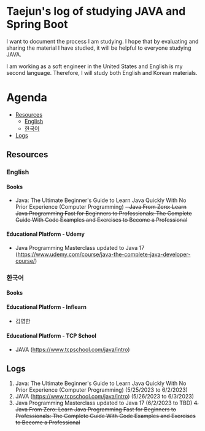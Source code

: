 # Taejun's log of studying JAVA and Spring Boot
I want to document the process I am studying. I hope that by evaluating and sharing the material I have studied, it will be helpful to everyone studying JAVA.

I am working as a soft engineer in the United States and English is my second language. Therefore, I will study both English and Korean materials.

# Agenda
- [Resources](#Resources)
    * [English](#English)
    * [한국어](#한국어)
- [Logs](#Logs)



## Resources
### English
#### Books
- Java: The Ultimate Beginner's Guide to Learn Java Quickly With No Prior Experience (Computer Programming)
~~- Java From Zero: Learn Java Programming Fast for Beginners to Professionals: The Complete Guide With Code Examples and Exercises to Become a Professional~~

#### Educational Platform - Udemy
- Java Programming Masterclass updated to Java 17 (https://www.udemy.com/course/java-the-complete-java-developer-course/)


### 한국어
#### Books
#### Educational Platform - Inflearn
- 김영한
#### Educational Platform - TCP School
- JAVA (https://www.tcpschool.com/java/intro)



## Logs
1. Java: The Ultimate Beginner's Guide to Learn Java Quickly With No Prior Experience (Computer Programming) (5/25/2023 to 6/2/2023)
2. JAVA (https://www.tcpschool.com/java/intro) (5/26/2023 to 6/3/2023)
3. Java Programming Masterclass updated to Java 17 (6/2/2023 to TBD)
~~4. Java From Zero: Learn Java Programming Fast for Beginners to Professionals: The Complete Guide With Code Examples and Exercises to Become a Professional~~
